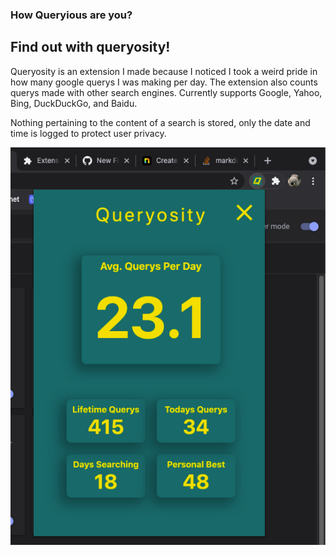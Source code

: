 ### How Queryious are you?
## Find out with queryosity!

Queryosity is an extension I made because I noticed I took a weird pride in how many google querys I was making per day. The extension also counts querys made with other search engines. Currently supports Google, Yahoo, Bing, DuckDuckGo, and Baidu.

Nothing pertaining to the content of a search is stored, only the date and time is logged to protect user privacy.

![Image failed to load](https://github.com/Melbourneandrew/QueryosityExtension/blob/master/demo-image.png?raw=true)
